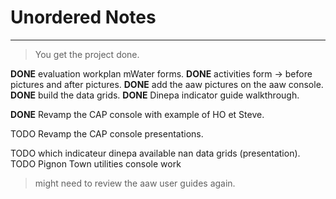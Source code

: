 # Unordered Notes

---

> You get the project done.


**DONE** evaluation workplan mWater forms.
**DONE** activities form -> before pictures and after pictures.
**DONE** add the aaw pictures on the aaw console.
**DONE** build the data grids.
**DONE** Dinepa indicator guide walkthrough.

**DONE** Revamp the CAP console with example of HO et Steve.

TODO Revamp the CAP console presentations.

TODO which indicateur dinepa available nan data grids (presentation).
TODO Pignon Town utilities console work

> might need to review the aaw user guides again.
